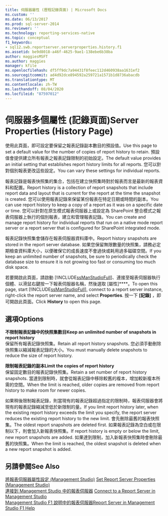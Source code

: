 ```yaml
---
title: 伺服器屬性 (歷程記錄頁面) | Microsoft Docs
ms.custom: ''
ms.date: 06/13/2017
ms.prod: sql-server-2014
ms.reviewer: ''
ms.technology: reporting-services-native
ms.topic: conceptual
f1_keywords:
- sql12.swb.reportserver.serverproperties.history.f1
ms.assetid: be9d8018-a46f-4625-9ae1-138ebe6b38ba
author: maggiesMSFT
ms.author: maggies
manager: kfile
ms.openlocfilehash: df5ff9dc7a94431f8feec112d460938aa1631ef2
ms.sourcegitcommit: ad4d92dce894592a259721a1571b1d8736abacdb
ms.translationtype: MT
ms.contentlocale: zh-TW
ms.lasthandoff: 08/04/2020
ms.locfileid: "87597012"
---
```

# <a name="server-properties-history-page"></a><span data-ttu-id="620eb-102">伺服器多個屬性 (記錄頁面)</span><span class="sxs-lookup"><span data-stu-id="620eb-102">Server Properties (History Page)</span></span>
  <span data-ttu-id="620eb-103">使用此頁面，即可設定要保留之報表記錄副本數目的預設值。</span><span class="sxs-lookup"><span data-stu-id="620eb-103">Use this page to set a default value for the number of copies of report history to retain.</span></span> <span data-ttu-id="620eb-104">預設值會提供建立所有報表之報表記錄限制的初始設定。</span><span class="sxs-lookup"><span data-stu-id="620eb-104">The default value provides an initial setting that establishes report history limits for all reports.</span></span> <span data-ttu-id="620eb-105">您可以針對個別報表更改這些設定。</span><span class="sxs-lookup"><span data-stu-id="620eb-105">You can vary these settings for individual reports.</span></span>  
  
 <span data-ttu-id="620eb-106">報表記錄是報表快照集的集合，包括在建立快照集時對於報表而言是最新的報表資料和配置。</span><span class="sxs-lookup"><span data-stu-id="620eb-106">Report history is a collection of report snapshots that include report data and layout that is current for the report at the time the snapshot is created.</span></span> <span data-ttu-id="620eb-107">您可以使用報表記錄來保留某份報表在特定日期或時間的副本。</span><span class="sxs-lookup"><span data-stu-id="620eb-107">You can use report history to keep a copy of a report as it was on a specific date or time.</span></span> <span data-ttu-id="620eb-108">您可以針對在原生模式報表伺服器上或設定為 SharePoint 整合模式之報表伺服器上執行的個別報表，建立和管理報表記錄。</span><span class="sxs-lookup"><span data-stu-id="620eb-108">You can create and manage report history for individual reports that run on a native mode report server or a report server that is configured for SharePoint integrated mode.</span></span>  
  
 <span data-ttu-id="620eb-109">報表記錄快照集會儲存在報表伺服器資料庫中。</span><span class="sxs-lookup"><span data-stu-id="620eb-109">Report history snapshots are stored in the report server database.</span></span> <span data-ttu-id="620eb-110">如果您保留無限數量的快照集，請務必定期檢查資料庫大小，以便確保它的成長速度不會過快或耗用過多磁碟空間。</span><span class="sxs-lookup"><span data-stu-id="620eb-110">If you keep an unlimited number of snapshots, be sure to periodically check the database size to ensure it is not growing too fast or consuming too much disk space.</span></span>  
  
 <span data-ttu-id="620eb-111">若要開啟此頁面，請啟動 [!INCLUDE[ssManStudioFull](../../includes/ssmanstudiofull-md.md)]、連接至報表伺服器執行個體、以滑鼠右鍵按一下報表伺服器名稱，然後選取 [屬性]\*\*\*\*。</span><span class="sxs-lookup"><span data-stu-id="620eb-111">To open this page, start [!INCLUDE[ssManStudioFull](../../includes/ssmanstudiofull-md.md)], connect to a report server instance, right-click the report server name, and select **Properties**.</span></span> <span data-ttu-id="620eb-112">按一下 **[記錄]** ，即可開啟此頁面。</span><span class="sxs-lookup"><span data-stu-id="620eb-112">Click **History** to open this page.</span></span>  
  
## <a name="options"></a><span data-ttu-id="620eb-113">選項</span><span class="sxs-lookup"><span data-stu-id="620eb-113">Options</span></span>  
 <span data-ttu-id="620eb-114">**不限制報表記錄中的快照集數目**</span><span class="sxs-lookup"><span data-stu-id="620eb-114">**Keep an unlimited number of snapshots in report history**</span></span>  
 <span data-ttu-id="620eb-115">保留所有報表記錄快照集。</span><span class="sxs-lookup"><span data-stu-id="620eb-115">Retain all report history snapshots.</span></span> <span data-ttu-id="620eb-116">您必須手動刪除快照集以縮減報表記錄的大小。</span><span class="sxs-lookup"><span data-stu-id="620eb-116">You must manually delete snapshots to reduce the size of report history.</span></span>  
  
 <span data-ttu-id="620eb-117">**限制報表記錄的副本**</span><span class="sxs-lookup"><span data-stu-id="620eb-117">**Limit the copies of report history**</span></span>  
 <span data-ttu-id="620eb-118">保留固定數目的報表記錄快照集。</span><span class="sxs-lookup"><span data-stu-id="620eb-118">Retain a set number of report history snapshots.</span></span> <span data-ttu-id="620eb-119">當達到限制時，就會從報表記錄中移除較舊的複本，增加較新複本所需的空間。</span><span class="sxs-lookup"><span data-stu-id="620eb-119">When the limit is reached, older copies are removed from report history to make room for newer copies.</span></span>  
  
 <span data-ttu-id="620eb-120">如果稍後限制報表記錄，則當現有的報表記錄超過指定的限制時，報表伺服器會將現有的報表記錄縮減至低於新限制的量。</span><span class="sxs-lookup"><span data-stu-id="620eb-120">If you limit report history later, when the existing report history exceeds the limit you specify, the report server reduces the existing report history to the new limit.</span></span> <span data-ttu-id="620eb-121">會先刪除最舊的報表快照集。</span><span class="sxs-lookup"><span data-stu-id="620eb-121">The oldest report snapshots are deleted first.</span></span> <span data-ttu-id="620eb-122">如果報表記錄為空白或在限制以下，則會加入新報表快照集。</span><span class="sxs-lookup"><span data-stu-id="620eb-122">If report history is empty or below the limit, new report snapshots are added.</span></span> <span data-ttu-id="620eb-123">如果達到限制，加入新報表快照集時會刪除最舊的快照集。</span><span class="sxs-lookup"><span data-stu-id="620eb-123">When the limit is reached, the oldest snapshot is deleted when a new report snapshot is added.</span></span>  
  
## <a name="see-also"></a><span data-ttu-id="620eb-124">另請參閱</span><span class="sxs-lookup"><span data-stu-id="620eb-124">See Also</span></span>  
 <span data-ttu-id="620eb-125">[將報表伺服器屬性設定 &#40;Management Studio&#41;](set-report-server-properties-management-studio.md) </span><span class="sxs-lookup"><span data-stu-id="620eb-125">[Set Report Server Properties &#40;Management Studio&#41;](set-report-server-properties-management-studio.md) </span></span>  
 <span data-ttu-id="620eb-126">[連接到 Management Studio 中的報表伺服器](connect-to-a-report-server-in-management-studio.md) </span><span class="sxs-lookup"><span data-stu-id="620eb-126">[Connect to a Report Server in Management Studio](connect-to-a-report-server-in-management-studio.md) </span></span>  
 [<span data-ttu-id="620eb-127">Management Studio F1 說明中的報表伺服器</span><span class="sxs-lookup"><span data-stu-id="620eb-127">Report Server in Management Studio F1 Help</span></span>](report-server-in-management-studio-f1-help.md)  
  
  
